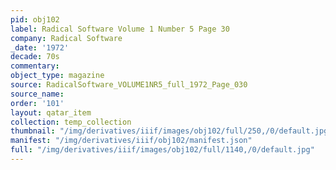 ```yaml
---
pid: obj102
label: Radical Software Volume 1 Number 5 Page 30
company: Radical Software
_date: '1972'
decade: 70s
commentary: 
object_type: magazine
source: RadicalSoftware_VOLUME1NR5_full_1972_Page_030
source_name: 
order: '101'
layout: qatar_item
collection: temp_collection
thumbnail: "/img/derivatives/iiif/images/obj102/full/250,/0/default.jpg"
manifest: "/img/derivatives/iiif/obj102/manifest.json"
full: "/img/derivatives/iiif/images/obj102/full/1140,/0/default.jpg"
---
```

